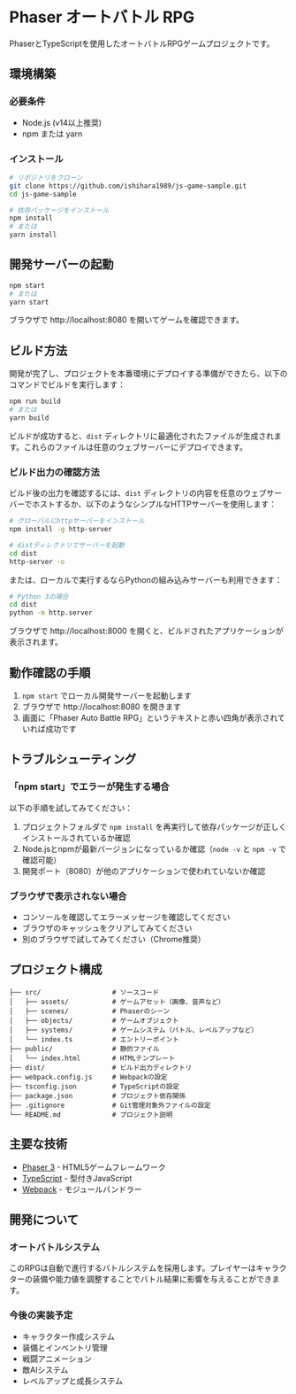 # Phaser オートバトル RPG

PhaserとTypeScriptを使用したオートバトルRPGゲームプロジェクトです。

## 環境構築

### 必要条件

- Node.js (v14以上推奨)
- npm または yarn

### インストール

```bash
# リポジトリをクローン
git clone https://github.com/ishihara1989/js-game-sample.git
cd js-game-sample

# 依存パッケージをインストール
npm install
# または
yarn install
```

## 開発サーバーの起動

```bash
npm start
# または
yarn start
```

ブラウザで http://localhost:8080 を開いてゲームを確認できます。

## ビルド方法

開発が完了し、プロジェクトを本番環境にデプロイする準備ができたら、以下のコマンドでビルドを実行します：

```bash
npm run build
# または
yarn build
```

ビルドが成功すると、`dist` ディレクトリに最適化されたファイルが生成されます。これらのファイルは任意のウェブサーバーにデプロイできます。

### ビルド出力の確認方法

ビルド後の出力を確認するには、`dist` ディレクトリの内容を任意のウェブサーバーでホストするか、以下のようなシンプルなHTTPサーバーを使用します：

```bash
# グローバルにhttpサーバーをインストール
npm install -g http-server

# distディレクトリでサーバーを起動
cd dist
http-server -o
```

または、ローカルで実行するならPythonの組み込みサーバーも利用できます：

```bash
# Python 3の場合
cd dist
python -m http.server
```

ブラウザで http://localhost:8000 を開くと、ビルドされたアプリケーションが表示されます。

## 動作確認の手順

1. `npm start` でローカル開発サーバーを起動します
2. ブラウザで http://localhost:8080 を開きます
3. 画面に「Phaser Auto Battle RPG」というテキストと赤い四角が表示されていれば成功です

## トラブルシューティング

### 「npm start」でエラーが発生する場合

以下の手順を試してみてください：

1. プロジェクトフォルダで `npm install` を再実行して依存パッケージが正しくインストールされているか確認
2. Node.jsとnpmが最新バージョンになっているか確認（`node -v` と `npm -v` で確認可能）
3. 開発ポート（8080）が他のアプリケーションで使われていないか確認

### ブラウザで表示されない場合

- コンソールを確認してエラーメッセージを確認してください
- ブラウザのキャッシュをクリアしてみてください
- 別のブラウザで試してみてください（Chrome推奨）

## プロジェクト構成

```
├── src/                  # ソースコード
│   ├── assets/           # ゲームアセット（画像、音声など）
│   ├── scenes/           # Phaserのシーン
│   ├── objects/          # ゲームオブジェクト
│   ├── systems/          # ゲームシステム（バトル、レベルアップなど）
│   └── index.ts          # エントリーポイント
├── public/               # 静的ファイル
│   └── index.html        # HTMLテンプレート
├── dist/                 # ビルド出力ディレクトリ
├── webpack.config.js     # Webpackの設定
├── tsconfig.json         # TypeScriptの設定
├── package.json          # プロジェクト依存関係
├── .gitignore            # Git管理対象外ファイルの設定
└── README.md             # プロジェクト説明
```

## 主要な技術

- [Phaser 3](https://phaser.io/phaser3) - HTML5ゲームフレームワーク
- [TypeScript](https://www.typescriptlang.org/) - 型付きJavaScript
- [Webpack](https://webpack.js.org/) - モジュールバンドラー

## 開発について

### オートバトルシステム

このRPGは自動で進行するバトルシステムを採用します。プレイヤーはキャラクターの装備や能力値を調整することでバトル結果に影響を与えることができます。

### 今後の実装予定

- キャラクター作成システム
- 装備とインベントリ管理
- 戦闘アニメーション
- 敵AIシステム
- レベルアップと成長システム